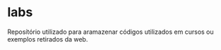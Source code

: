 # labs
Reposítório utilizado para aramazenar códigos utilizados em cursos ou exemplos retirados da web.
